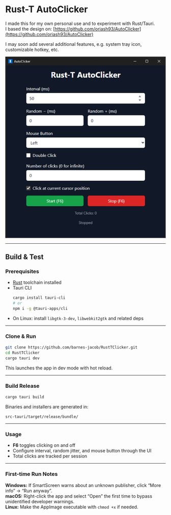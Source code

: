 # Rust-T AutoClicker

I made this for my own personal use and to experiment with Rust/Tauri.  
I based the design on: [https://github.com/oriash93/AutoClicker](https://github.com/oriash93/AutoClicker)

I may soon add several additional features, e.g. system tray icon, customizable hotkey, etc.

![Rust-T AutoClicker Screenshot](https://github.com/barnes-jacob/RustTClicker/blob/main/rustTss.png)

---

## Build & Test

### Prerequisites
- [Rust](https://rustup.rs/) toolchain installed  
- Tauri CLI  
  ```bash
  cargo install tauri-cli
  # or
  npm i -g @tauri-apps/cli
  ```
- On Linux: install `libgtk-3-dev`, `libwebkit2gtk` and related deps

---

### Clone & Run

```bash
git clone https://github.com/barnes-jacob/RustTClicker.git
cd RustTClicker
cargo tauri dev
```

This launches the app in dev mode with hot reload.

---

### Build Release

```bash
cargo tauri build
```

Binaries and installers are generated in:
```
src-tauri/target/release/bundle/
```

---

### Usage

- **F6** toggles clicking on and off  
- Configure interval, random jitter, and mouse button through the UI  
- Total clicks are tracked per session

---

### First-time Run Notes

**Windows:** If SmartScreen warns about an unknown publisher, click “More info” → “Run anyway”.  
**macOS:** Right-click the app and select “Open” the first time to bypass unidentified developer warnings.  
**Linux:** Make the AppImage executable with `chmod +x` if needed.
